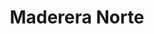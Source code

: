 ---
title: "Maderera Norte"
url: /ciudad-autonoma-de-buenos-aires/maderera-norte/
shop: Baustoffe
---